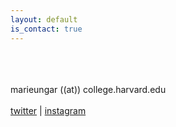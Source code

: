 ```yaml
---
layout: default
is_contact: true
---
```

<br>
<br>
<br>
marieungar  ((at))  college.harvard.edu
<br>
<br>
<a href="https://twitter.com/mreeeungr" target="_blank">twitter</a> | <a href="https://www.instagram.com/marieungar" target="_blank">instagram</a>
